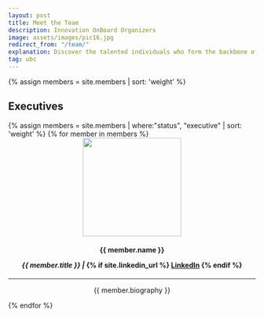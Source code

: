 ```yaml
---
layout: post
title: Meet the Team
description: Innovation OnBoard Organizers
image: assets/images/pic16.jpg
redirect_from: "/team/"
explanation: Discover the talented individuals who form the backbone of our project, working together with passion and dedication to make it a reality.
tag: ubc
---
```


{% assign members = site.members | sort: 'weight' %}

<!-- ## Founders
<div class="row">
{% for member in members %}
	{% if member.status == 'founder' %}
	<div class="4u 12u$(small)" style="text-align:center;"><div class="box">
	<img src="{{ member.img | prepend: site.baseurl | prepend: site.url }}" class="img-team" style="width: 200px; height: 200px;">
	<h4>{{ member.name }}
	<p><i>{{ member.title }} | </i>
	{% if site.linkedin_url %}
	<a href="{{ member.linkedin }}" class="icon fa-linkedin" target="_blank"><span class="label">LinkedIn</span></a>
	{% endif %}
	</p>
	</h4>
	<p><i class="fa fa-envelope"></i> <a href="mailto:{{member.email}}">{{member.email}}</a></p>
	<hr>
	<p>{{ member.biography }}</p>
	</div></div> {% endif %}
{% endfor %}
</div> -->

## Executives

<div class="row">
{% assign members = site.members | where:"status", "executive" | sort: 'weight' %}
{% for member in members %}
    <div class="4u 12u$(small)" style="text-align:center;">
        <div class="box">
            <img src="{{ member.img | prepend: site.baseurl | prepend: site.url }}" class="img-team" style="width: 200px; height: 200px;">
            <h4>{{ member.name }} 
            <p><i>{{ member.title }} | </i>
            {% if site.linkedin_url %}
                <a href="{{ member.linkedin }}" class="icon fa-linkedin" target="_blank"><span class="label">LinkedIn</span></a>
            {% endif %}
            </p>
            </h4>
            <hr>
            <p>{{ member.biography }}</p> 
        </div>
    </div> 
{% endfor %}
</div>

<!-- ## Board of Advisors
<div class="row">
{% assign members = site.members | where:"status", "board" | sort: 'weight' %}
{% for member in members %}
	<div class="4u 12u$(small)" style="text-align:center;"><div class="box">
	<img src="{{ member.img | prepend: site.baseurl | prepend: site.url }}" class="img-team" style="width: 200px; height: 200px;">
	<h4>{{ member.name }}
	<p><i>{{ member.title }} | </i>
	{% if site.linkedin_url %}
	<a href="{{ member.linkedin }}" class="icon fa-linkedin" target="_blank"><span class="label">LinkedIn</span></a>
	{% endif %}
	</p>
	</h4>
	<hr>
	<p>{{ member.biography }}</p>
	</div></div> {% unless forloop.last %}{% cycle '', '', '</div><div class="row">' %}{% endunless %}
{% endfor %}
</div> -->
<!--
## Mentors
<div class="row">
{% assign members = site.members | where:"status", "mentor" | sort: 'weight' %}
{% for member in members %}
	<div class="4u 12u$(small)" style="text-align:center;"><div class="box">
	<img src="{{ member.img | prepend: site.baseurl | prepend: site.url }}" class="img-team" style="width: 200px; height: 200px;">
	<h4>{{ member.name }}
	<p><i>{{ member.title }} | </i>
	{% if site.linkedin_url %}
	<a href="{{ member.linkedin }}" class="icon fa-linkedin" target="_blank"><span class="label">LinkedIn</span></a>
	{% endif %}
	</p>
	</h4>
	<hr>
	<p>{{ member.biography }}</p>
	</div></div> {% unless forloop.last %}{% cycle '', '', '</div><div class="row">' %}{% endunless %}
{% endfor %}
</div>
 -->
